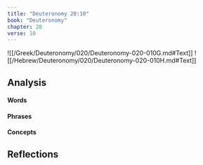 ```yaml
---
title: "Deuteronomy 20:10"
book: "Deuteronomy"
chapter: 20
verse: 10
---
```

![[/Greek/Deuteronomy/020/Deuteronomy-020-010G.md#Text]]
![[/Hebrew/Deuteronomy/020/Deuteronomy-020-010H.md#Text]]

## Analysis

#### Words

#### Phrases

#### Concepts

## Reflections
